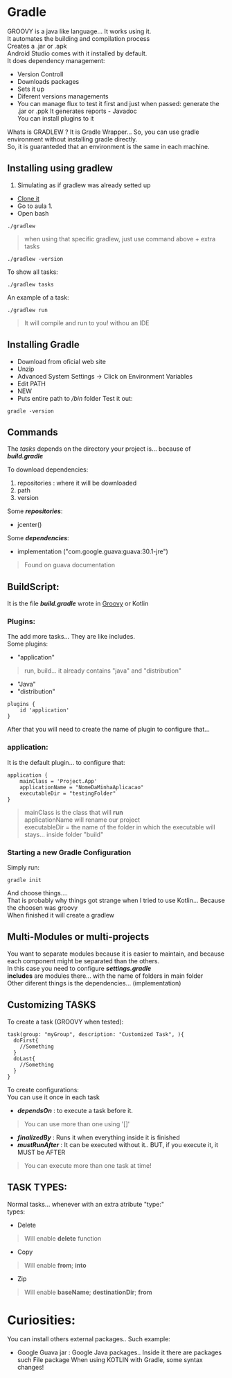 # Gradle

GROOVY is a java like language... It works using it. <br>
It automates the building and compilation process <br>
Creates a .jar or .apk <br>
Android Studio comes with it installed by default. <br>
It does dependency management: 
 - Version Controll
 - Downloads packages
 - Sets it up
 - Diferent versions managements
 - You can manage flux to test it first and just when passed: generate the .jar or .ppk
It generates reports - Javadoc <br>
You can install plugins to it <br>

Whats is GRADLEW ? It is Gradle Wrapper... So, you can use gradle environment without installing gradle directly. <br>
So, it is guaranteded that an environment is the same in each machine. <br>

## Installing using gradlew
 1. Simulating as if gradlew was already setted up
   - [Clone it](https://github.com/bmartho/GradleCourse)
   - Go to aula 1.
   - Open bash
~~~
./gradlew
~~~
 > when using that specific gradlew, just use command above + extra tasks
~~~
./gradlew -version
~~~
To show all tasks:
~~~
./gradlew tasks
~~~
An example of a task:
~~~
./gradlew run
~~~
>It will compile and run to you! withou an IDE

## Installing Gradle
 - Download from oficial web site
 - Unzip
 - Advanced System Settings -> Click on Environment Variables 
 - Edit PATH
 - NEW
 - Puts entire path to */bin* folder 
Test it out:
~~~
gradle -version
~~~

## Commands
The *tasks* depends on the directory your project is... because of ***build.gradle***

To download dependencies:
 1. repositories : where it will be downloaded
 2. path
 3. version

Some ***repositories***:
 - jcenter()

Some ***dependencies***:
 - implementation ("com.google.guava:guava:30.1-jre") 
 >Found on guava documentation

## BuildScript:
It is the file ***build.gradle*** wrote in [Groovy](https://groovy-lang.org/) or Kotlin

### Plugins:
The add more tasks... They are like includes. <br>
Some plugins:
 - "application"
 > run, build... it already contains "java" and "distribution"
 - "Java"
 - "distribution"
~~~
plugins {
    id 'application'
}
~~~
After that you will need to create the name of plugin to configure that...

### application:
It is the default plugin... to configure that:
~~~
application {
    mainClass = 'Project.App'
    applicationName = "NomeDaMinhaAplicacao"
    executableDir = "testingFolder"
}
~~~
> mainClass is the class that will **run** <br>
> applicationName will rename our project <br>
> executableDir = the name of the folder in which the executable will stays... inside folder "build"

### Starting a new Gradle Configuration
Simply run:
~~~
gradle init
~~~
And choose things.... <br>
That is probably why things got strange when I tried to use Kotlin... Because the choosen was groovy <br>
When finished it will create a gradlew

## Multi-Modules or multi-projects
You want to separate modules because it is easier to maintain, and because each component might be separated than the others. <br>
In this case you need to configure ***settings.gradle*** <br>
**includes** are modules there... with the name of folders in main folder <br>
Other diferent things is the dependencies... (implementation)

## Customizing TASKS
To create a task (GROOVY when tested):
~~~
task(group: "myGroup", description: "Customized Task", ){
  doFirst{
    //Something
  }
  doLast{
    //Something
  }
}
~~~
To create configurations: <br>
You can use it once in each task
 - ***dependsOn*** : to execute a task before it.
 > You can use more than one using '[]'
 - ***finalizedBy*** : Runs it when everything inside it is finished
 - ***mustRunAfter*** : It can be executed without it.. BUT, if you execute it, it MUST be AFTER
 > You can execute more than one task at time!


## TASK TYPES:
Normal tasks... whenever with an extra atribute "type:" <br>
types:
 - Delete
 > Will enable **delete** function
 - Copy
 > Will enable **from**; **into** 
 - Zip
 > Will enable **baseName**; **destinationDir**; **from**

# Curiosities:
You can install others external packages.. Such example:
 - Google Guava jar : Google Java packages.. Inside it there are packages such File package
When using KOTLIN with Gradle, some syntax changes! 
